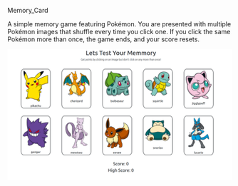 Memory_Card

A simple memory game featuring Pokémon. You are presented with multiple Pokémon images that shuffle every time you click one. If you click the same Pokémon more than once, the game ends, and your score resets.

![alt text](image.png)